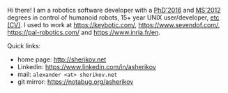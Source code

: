 Hi there! I am a robotics software developer with a
[PhD'2016](https://github.com/asherikov/phd-thesis)
and [MS'2012](https://github.com/asherikov/ms-thesis)
degrees in control of humanoid robots, 15+ year UNIX
user/developer,
[etc (CV)](https://github.com/asherikov/cv/blob/master/cv.pdf).
I used to work at https://keybotic.com/, https://www.sevendof.com/,
https://pal-robotics.com/ and https://www.inria.fr/en.

Quick links:
- home page: http://sherikov.net
- Linkedin: https://www.linkedin.com/in/asherikov
- mail: `alexander <at> sherikov.net`
- git mirror: https://notabug.org/asherikov

